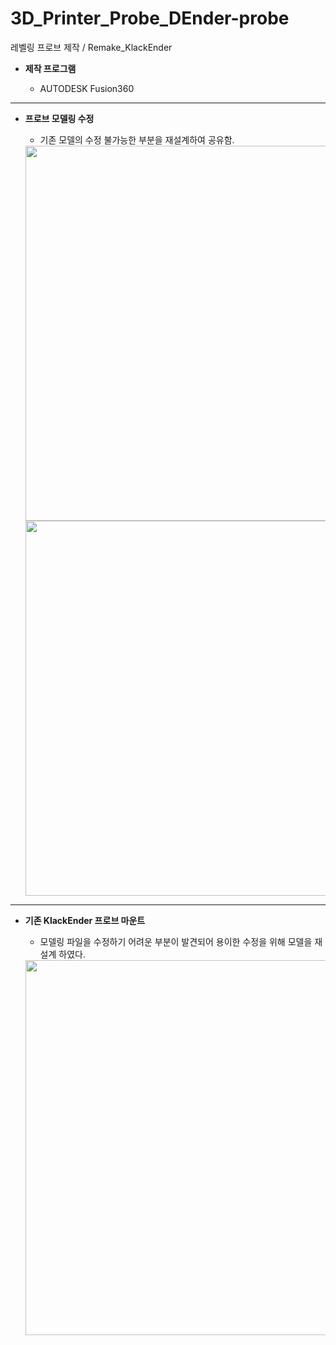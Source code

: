 # 3D_Printer_Probe_DEnder-probe
 레벨링 프로브 제작 / Remake_KlackEnder
 
* __제작 프로그램__

  * AUTODESK Fusion360
 
---


* __프로브 모델링 수정__

  * 기존 모델의 수정 불가능한 부분을 재설계하여 공유함.

  <img src="https://user-images.githubusercontent.com/50231941/220663705-d20345ef-53a0-422a-b5c7-d097bf782869.png" width="600" height="600"/>

  <img src="https://user-images.githubusercontent.com/50231941/220664949-4c1bd095-79b6-4fbc-8edf-8016fc3dbea1.png" width="600" height="600"/>
 
 ---
 
* __기존 KlackEnder 프로브 마운트__

  * 모델링 파일을 수정하기 어려운 부분이 발견되어 용이한 수정을 위해 모델을 재설계 하였다.

  <img src="https://user-images.githubusercontent.com/50231941/220665215-26f0d4b5-e77f-4010-8df2-a449a1870440.png" width="600" height="600"/>
